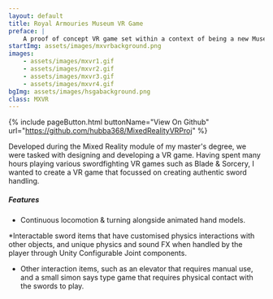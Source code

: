 ```yaml
---
layout: default
title: Royal Armouries Museum VR Game
preface: |
    A proof of concept VR game set within a context of being a new Museum attraction.
startImg: assets/images/mxvrbackground.png
images:
    - assets/images/mxvr1.gif
    - assets/images/mxvr2.gif
    - assets/images/mxvr3.gif
    - assets/images/mxvr4.gif
bgImg: assets/images/hsgabackground.png
class: MXVR
---
```


{% include pageButton.html buttonName="View On Github" url="https://github.com/hubba368/MixedRealityVRProj" %}

Developed during the Mixed Reality module of my master's degree, we were tasked with designing and developing a VR game. Having spent many hours playing various swordfighting VR games such as Blade & Sorcery, I wanted to create a VR game that focussed on creating authentic sword handling.

##### Features
* Continuous locomotion & turning alongside animated hand models.

*Interactable sword items that have customised physics interactions with other objects, and unique physics and sound FX when handled by the player through Unity Configurable Joint components.

* Other interaction items, such as an elevator that requires manual use, and a small simon says type game that requires physical contact with the swords to play.


